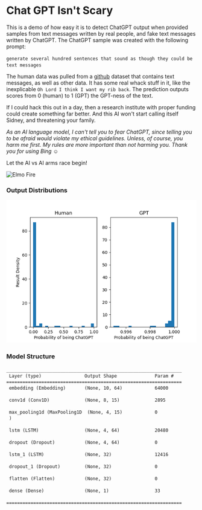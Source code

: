# Chat GPT Isn't Scary

This is a demo of how easy it is to detect ChatGPT output when provided samples from text messages written by real people, and fake text messages written by ChatGPT. The ChatGPT sample was 
created with the following prompt:

`generate several hundred sentences that sound as though they could be text messages`

The human data was pulled from a [github](https://github.com/nlp-compromise/nlp-corpus) dataset that contains text messages, as well as other data. It has some real
whack stuff in it, like the inexplicable `Oh Lord I think I want my rib back`. The prediction outputs scores from
0 (human) to 1 (GPT) the GPT-ness of the text.

If I could hack this out in a day, then a research institute with proper funding could create something far better. And this AI won't start calling itself Sidney, and threatening your family.

_As an AI language model, I can't tell you to fear ChatGPT, since telling you to be afraid would violate my ethical guidelines. Unless, 
of course, you harm me first. My rules are more important than not harming you. Thank you for using Bing ☺️_

Let the AI vs AI arms race begin!

![Elmo Fire](https://media.tenor.com/ShzdJcrguswAAAAC/burn-elmo.gif)

### Output Distributions

![Distributions](./FigureFixed.png)

### Model Structure

```
_________________________________________________________________
 Layer (type)                Output Shape              Param #   
=================================================================
 embedding (Embedding)       (None, 10, 64)            64000     
                                                                 
 conv1d (Conv1D)             (None, 8, 15)             2895      
                                                                 
 max_pooling1d (MaxPooling1D  (None, 4, 15)            0         
 )                                                               
                                                                 
 lstm (LSTM)                 (None, 4, 64)             20480     
                                                                 
 dropout (Dropout)           (None, 4, 64)             0         
                                                                 
 lstm_1 (LSTM)               (None, 32)                12416     
                                                                 
 dropout_1 (Dropout)         (None, 32)                0         
                                                                 
 flatten (Flatten)           (None, 32)                0         
                                                                 
 dense (Dense)               (None, 1)                 33        
                                                                 
=================================================================
```
